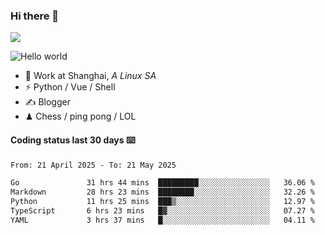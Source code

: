 ### Hi there 👋
![](https://komarev.com/ghpvc/?username=Xuhandsome)


<img src="https://github-readme-stats.vercel.app/api?username=XuHandsome&show_icons=true&theme=merko" alt="Hello world">

<br/>

- 🍻  Work at Shanghai, _A Linux SA_
- ⚡  Python / Vue / Shell
- ✍️  Blogger
- ♟  Chess / ping pong / LOL

#### Coding status last 30 days ⌨️

<!--START_SECTION:waka-->

```txt
From: 21 April 2025 - To: 21 May 2025

Go               31 hrs 44 mins  █████████░░░░░░░░░░░░░░░░   36.06 %
Markdown         28 hrs 23 mins  ████████░░░░░░░░░░░░░░░░░   32.26 %
Python           11 hrs 25 mins  ███▒░░░░░░░░░░░░░░░░░░░░░   12.97 %
TypeScript       6 hrs 23 mins   █▓░░░░░░░░░░░░░░░░░░░░░░░   07.27 %
YAML             3 hrs 37 mins   █░░░░░░░░░░░░░░░░░░░░░░░░   04.11 %
```

<!--END_SECTION:waka-->
